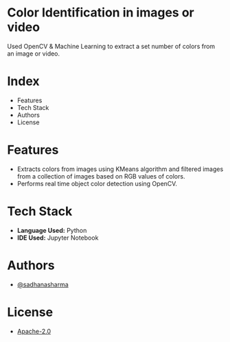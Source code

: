 # Color Identification in images or video
Used OpenCV &amp; Machine Learning to extract a set number of colors from an image or video.
  
# Index
* Features
* Tech Stack
* Authors
* License

# Features
* Extracts colors from images using KMeans algorithm and filtered images from a      collection of images based on RGB values of colors. 
* Performs real time object color detection using OpenCV.

# Tech Stack
* **Language Used:** Python
* **IDE Used:** Jupyter Notebook


# Authors
* [@sadhanasharma](https://www.linkedin.com/in/sadhana-sharma-/)

# License
* [Apache-2.0]()
